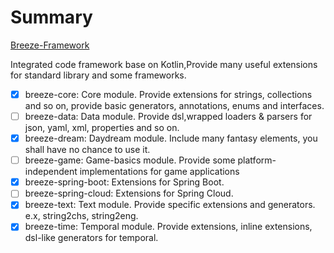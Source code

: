 # Summary

[Breeze-Framework](https://github.com/DragonKnightOfBreeze/Breeze-Framework)

Integrated code framework base on Kotlin,Provide many useful extensions for standard library and some frameworks.

* [x] breeze-core: Core module. Provide extensions for strings, collections and so on, provide basic generators, annotations, enums and interfaces. 
* [ ] breeze-data: Data module. Provide dsl,wrapped loaders & parsers for json, yaml, xml, properties and so on.  
* [x] breeze-dream: Daydream module. Include many fantasy elements, you shall have no chance to use it. 
* [ ] breeze-game: Game-basics module. Provide some platform-independent implementations for game applications
* [x] breeze-spring-boot: Extensions for Spring Boot.
* [ ] breeze-spring-cloud: Extensions for Spring Cloud.
* [x] breeze-text: Text module. Provide specific extensions and generators. e.x, string2chs, string2eng.
* [x] breeze-time: Temporal module. Provide extensions, inline extensions, dsl-like generators for temporal.
